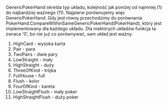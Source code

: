 ﻿GenericPokerHand określa typ układu, kolejność jak poniżej od najmniej (1) do najbardziej ważnego (11).
Najpierw porównujemy więc GenericPokerHand. Gdy jest równy przechodzimy do porównania PokerHand.CompareWithinSameGenericPokerHand(PokerHand),
który jest implementowany dla każdego układu. Dla niektórych układów funkcja ta zwraca '0', bo nie już co porównywać, sam układ jest ważny.

1. HighCard - wysoka karta
2. Pair - para
3. TwoPairs - dwie pary
4. LowStraight - mały
5. HighStraight - duży
6. ThreeOfKind - trójka
7. FullHouse - full
8. Flush - kolor
9. FourOfKind - kareta
10. LowStraightFlush - mały poker
11. HighStraightFlush - duży poker